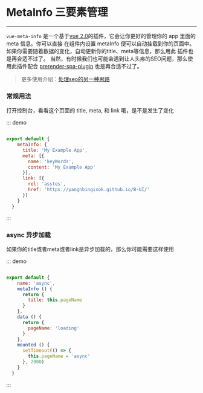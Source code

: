 # MetaInfo 三要素管理
----
`vue-meta-info` 是一个基于[vue 2.0](https://vuejs.org)的插件，它会让你更好的管理你的 app 里面的 meta 信息。你可以直接
在组件内设置 metaInfo 便可以自动挂载到你的页面中。如果你需要随着数据的变化，自动更新你的title、meta等信息，那么用此
插件也是再合适不过了。
当然，有时候我们也可能会遇到让人头疼的SEO问题，那么使用此插件配合 [prerender-spa-plugin](https://github.com/chrisvfritz/prerender-spa-plugin) 也是再合适不过了。
> 更多使用介绍：[处理seo的另一种思路](https://zhuanlan.zhihu.com/p/29148760?group_id=890298677627879424)
### 常规用法

<div class="demo-block">
  <p>打开控制台，看看这个页面的 title, meta, 和 link 哦，是不是发生了变化</p>
</div>


::: demo

```js

export default {
    metaInfo: {
      title: 'My Example App',
      meta: [{
        name: 'keyWords',
        content: 'My Example App'
      }],
      link: [{
        rel: 'asstes',
        href: 'https://yangnbingisok.github.io/B-UI/'
      }]
    }
  }

```

:::

### async 异步加载

<div class="demo-block">
  <p>如果你的title或者meta或者link是异步加载的，那么你可能需要这样使用</p>
</div>


::: demo

```js

export default {
    name: 'async',
    metaInfo () {
      return {
        title: this.pageName
      }
    },
    data () {
      return {
        pageName: 'loading'
      }
    },
    mounted () {
      setTimeout(() => {
        this.pageName = 'async'
      }, 2000)
    }
  }

```

:::


<script>
  export default {
    metaInfo: {
      title: 'metaInfo', // set a title
      meta: [{                 // set meta
        name: 'keyWords',
        content: 'metaInfo'
      }],
      link: [{                 // set link
        rel: 'asstes',
        href: 'https://yangnbingisok.github.io/B-UI/'
      }]
    }
  }
</script>

